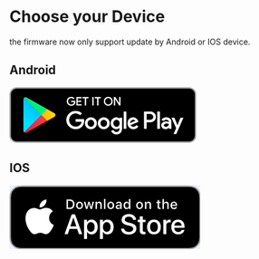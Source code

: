 # Choose your Device #

the firmware now only support update by Android or IOS device.

## Android ##

[![GET IT ON Google Play](https://github.com/YanMinge/scratch-doc/blob/master/resources/google-play-badge.png)](https://play.google.com/store/apps/details?id=com.matatalab.matatacode "GET IT ON Google Play")

## IOS ##

[![Download on the App Store](https://github.com/YanMinge/scratch-doc/blob/master/resources/mac-store-badge.png)](https://apps.apple.com/us/app/matatacode/id1448969038 "Download on the App Store")